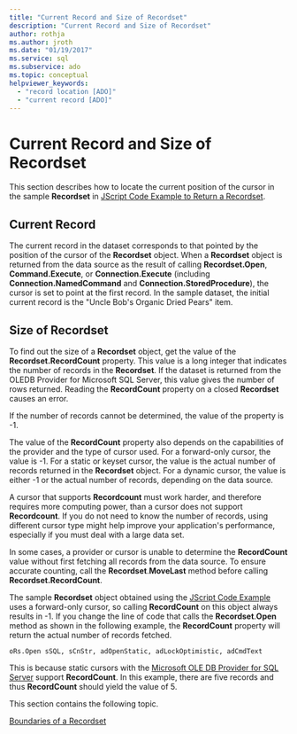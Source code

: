 ```yaml
---
title: "Current Record and Size of Recordset"
description: "Current Record and Size of Recordset"
author: rothja
ms.author: jroth
ms.date: "01/19/2017"
ms.service: sql
ms.subservice: ado
ms.topic: conceptual
helpviewer_keywords:
  - "record location [ADO]"
  - "current record [ADO]"
---
```

# Current Record and Size of Recordset
This section describes how to locate the current position of the cursor in the sample **Recordset** in [JScript Code Example to Return a Recordset](./jscript-code-example-to-return-a-recordset.md).  
  
## Current Record  
 The current record in the dataset corresponds to that pointed by the position of the cursor of the **Recordset** object. When a **Recordset** object is returned from the data source as the result of calling **Recordset.Open**, **Command.Execute**, or **Connection.Execute** (including **Connection.NamedCommand** and **Connection.StoredProcedure**), the cursor is set to point at the first record. In the sample dataset, the initial current record is the "Uncle Bob's Organic Dried Pears" item.  
  
## Size of Recordset  
 To find out the size of a **Recordset** object, get the value of the **Recordset.RecordCount** property. This value is a long integer that indicates the number of records in the **Recordset**. If the dataset is returned from the OLEDB Provider for Microsoft SQL Server, this value gives the number of rows returned. Reading the **RecordCount** property on a closed **Recordset** causes an error.  
  
 If the number of records cannot be determined, the value of the property is -1.  
  
 The value of the **RecordCount** property also depends on the capabilities of the provider and the type of cursor used. For a forward-only cursor, the value is -1. For a static or keyset cursor, the value is the actual number of records returned in the **Recordset** object. For a dynamic cursor, the value is either -1 or the actual number of records, depending on the data source.  
  
 A cursor that supports **Recordcount** must work harder, and therefore requires more computing power, than a cursor does not support **Recordcount**. If you do not need to know the number of records, using different cursor type might help improve your application's performance, especially if you must deal with a large data set.  
  
 In some cases, a provider or cursor is unable to determine the **RecordCount** value without first fetching all records from the data source. To ensure accurate counting, call the **Recordset**.**MoveLast** method before calling **Recordset.RecordCount**.  
  
 The sample **Recordset** object obtained using the [JScript Code Example](./jscript-code-example-to-return-a-recordset.md) uses a forward-only cursor, so calling **RecordCount** on this object always results in -1. If you change the line of code that calls the **Recordset**.**Open** method as shown in the following example, the **RecordCount** property will return the actual number of records fetched.  
  
```  
oRs.Open sSQL, sCnStr, adOpenStatic, adLockOptimistic, adCmdText   
```  
  
 This is because static cursors with the [Microsoft OLE DB Provider for SQL Server](../appendixes/microsoft-ole-db-provider-for-sql-server.md) support **RecordCount**. In this example, there are five records and thus **RecordCount** should yield the value of 5.  
  
 This section contains the following topic.  
  
 [Boundaries of a Recordset](./boundaries-of-a-recordset.md)
